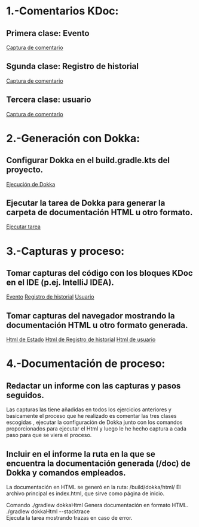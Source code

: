 # 1.-Comentarios KDoc:

## Primera clase: Evento
[Captura de comentario](https://github.com/moraalees/TaskManagerEntornos/blob/Bruno/images/debug1/Captura%20de%20pantalla%202025-05-21%20172221.png)
## Sgunda clase: Registro de historial
[Captura de comentario](https://github.com/moraalees/TaskManagerEntornos/blob/Bruno/images/debug1/Captura%20de%20pantalla%202025-05-21%20172401.png)
## Tercera clase: usuario
[Captura de comentario](https://github.com/moraalees/TaskManagerEntornos/blob/Bruno/images/debug1/Captura%20de%20pantalla%202025-05-21%20172513.png)

# 2.-Generación con Dokka:

## Configurar Dokka en el build.gradle.kts del proyecto.
[Ejecución de Dokka](https://github.com/moraalees/TaskManagerEntornos/blob/Bruno/images/debug1/Captura%20de%20pantalla%202025-05-21%20174329.png)
## Ejecutar la tarea de Dokka para generar la carpeta de documentación HTML u otro formato.
[Ejecutar tarea ](https://github.com/moraalees/TaskManagerEntornos/blob/Bruno/images/debug1/Captura%20de%20pantalla%202025-05-21%20175041.png)

# 3.-Capturas y proceso:

## Tomar capturas del código con los bloques KDoc en el IDE (p.ej. IntelliJ IDEA).
[Evento](https://github.com/moraalees/TaskManagerEntornos/blob/Bruno/images/debug1/Captura%20de%20pantalla%202025-05-21%20172221.png)
[Registro de historial](https://github.com/moraalees/TaskManagerEntornos/blob/Bruno/images/debug1/Captura%20de%20pantalla%202025-05-21%20172401.png)
[Usuario](https://github.com/moraalees/TaskManagerEntornos/blob/Bruno/images/debug1/Captura%20de%20pantalla%202025-05-21%20172513.png)
## Tomar capturas del navegador mostrando la documentación HTML u otro formato generada.
[Html de Estado](https://github.com/moraalees/TaskManagerEntornos/blob/Bruno/images/debug1/Captura%20de%20pantalla%202025-05-21%20171421.png)
[Html de Registro de historial](https://github.com/moraalees/TaskManagerEntornos/blob/Bruno/images/debug1/Captura%20de%20pantalla%202025-05-21%20171433.png)
[Html de usuario](https://github.com/moraalees/TaskManagerEntornos/blob/Bruno/images/debug1/Captura%20de%20pantalla%202025-05-21%20171442.png)

# 4.-Documentación de proceso:

## Redactar un informe con las capturas y pasos seguidos.
Las capturas las tiene añadidas en todos los ejercicios anteriores y basicamente el proceso que he realizado es comentar las tres clases escogidas , ejecutar la 
configuración de Dokka junto con los comandos proporcionados para ejecutar el Html y luego le he hecho captura a cada paso para que se viera el proceso.

## Incluir en el informe la ruta en la que se encuentra la documentación generada (/doc) de Dokka y comandos empleados.
La documentación en HTML se generó en la ruta:
/build/dokka/html/
El archivo principal es index.html, que sirve como página de inicio.

Comando	
./gradlew dokkaHtml	
Genera documentación en formato HTML.
./gradlew dokkaHtml --stacktrace	
Ejecuta la tarea mostrando trazas en caso de error.
